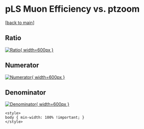 # pLS Muon Efficiency vs. ptzoom

[[back to main](./)]



## Ratio

[![Ratio](../mtv/var/pLS_13_eff_ptzoom.png){ width=600px }](../mtv/var/pLS_13_eff_ptzoom.pdf)

## Numerator

[![Numerator](../mtv/num/pLS_13_eff_ptzoom_num0.png){ width=600px }](../mtv/num/pLS_13_eff_ptzoom_num0.pdf)

## Denominator

[![Denominator](../mtv/den/pLS_13_eff_ptzoom_den.png){ width=600px }](../mtv/den/pLS_13_eff_ptzoom_den.pdf)


``` {=html}
<style>
body { min-width: 100% !important; }
</style>
```
